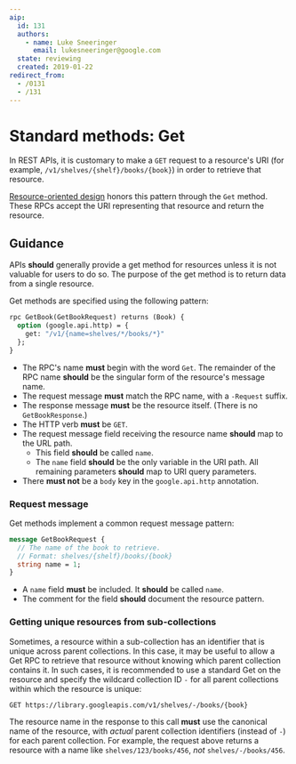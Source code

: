 ```yaml
---
aip:
  id: 131
  authors:
    - name: Luke Sneeringer
      email: lukesneeringer@google.com
  state: reviewing
  created: 2019-01-22
redirect_from:
  - /0131
  - /131
---
```


# Standard methods: Get

In REST APIs, it is customary to make a `GET` request to a resource's URI (for
example, `/v1/shelves/{shelf}/books/{book}`) in order to retrieve that
resource.

[Resource-oriented design][] honors this pattern through the `Get` method.
These RPCs accept the URI representing that resource and return the resource.

## Guidance

APIs **should** generally provide a get method for resources unless it is not
valuable for users to do so. The purpose of the get method is to return data
from a single resource.

Get methods are specified using the following pattern:

```proto
rpc GetBook(GetBookRequest) returns (Book) {
  option (google.api.http) = {
    get: "/v1/{name=shelves/*/books/*}"
  };
}
```

- The RPC's name **must** begin with the word `Get`. The remainder of the RPC
  name **should** be the singular form of the resource's message name.
- The request message **must** match the RPC name, with a `-Request` suffix.
- The response message **must** be the resource itself. (There is no
  `GetBookResponse`.)
- The HTTP verb **must** be `GET`.
- The request message field receiving the resource name **should** map to the
  URL path.
  - This field **should** be called `name`.
  - The `name` field **should** be the only variable in the URI path. All
    remaining parameters **should** map to URI query parameters.
- There **must not** be a `body` key in the `google.api.http` annotation.

### Request message

Get methods implement a common request message pattern:

```proto
message GetBookRequest {
  // The name of the book to retrieve.
  // Format: shelves/{shelf}/books/{book}
  string name = 1;
}
```

- A `name` field **must** be included. It **should** be called `name`.
- The comment for the field **should** document the resource pattern.

### Getting unique resources from sub-collections

Sometimes, a resource within a sub-collection has an identifier that is unique
across parent collections. In this case, it may be useful to allow a Get RPC to
retrieve that resource without knowing which parent collection contains it. In
such cases, it is recommended to use a standard Get on the resource and specify
the wildcard collection ID `-` for all parent collections within which the
resource is unique:

    GET https://library.googleapis.com/v1/shelves/-/books/{book}

The resource name in the response to this call **must** use the canonical name
of the resource, with _actual_ parent collection identifiers (instead of `-`)
for each parent collection. For example, the request above returns a resource
with a name like `shelves/123/books/456`, _not_ `shelves/-/books/456`.

[resource-oriented design]: ./0121.md
